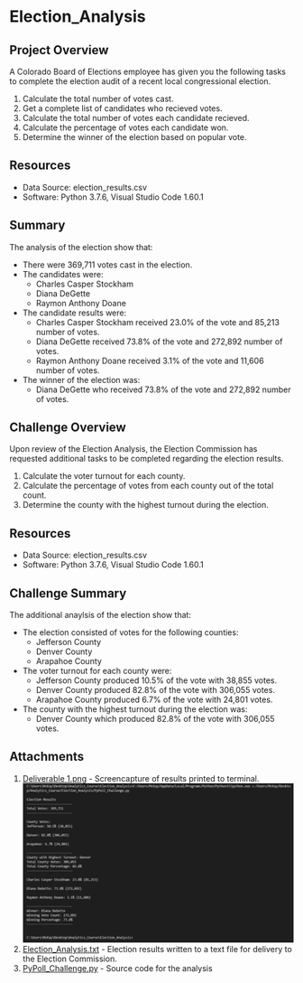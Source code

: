 # Election_Analysis

## Project Overview
A Colorado Board of Elections employee has given you the following tasks to complete the election audit of a recent local congressional election.

1. Calculate the total number of votes cast.
2. Get a complete list of candidates who recieved votes.
3. Calculate the total number of votes each candidate recieved.
4. Calculate the percentage of votes each candidate won.
5. Determine the winner of the election based on popular vote.

## Resources
- Data Source: election_results.csv
- Software: Python 3.7.6, Visual Studio Code  1.60.1

## Summary
The analysis of the election show that:
- There were 369,711 votes cast in the election.
- The candidates were:
    - Charles Casper Stockham
    - Diana DeGette
    - Raymon Anthony Doane
- The candidate results were:
    - Charles Casper Stockham received 23.0% of the vote and 85,213 number of votes.
    - Diana DeGette received 73.8% of the vote and 272,892 number of votes.
    - Raymon Anthony Doane received 3.1% of the vote and 11,606 number of votes.
- The winner of the election was:
    - Diana DeGette who received 73.8% of the vote and 272,892 number of votes.

## Challenge Overview
Upon review of the Election Analysis, the Election Commission has requested additional tasks to be completed regarding the election results.

1. Calculate the voter turnout for each county.
2. Calculate the percentage of votes from each county out of the total count.
3. Determine the county with the highest turnout during the election.

## Resources
- Data Source: election_results.csv
- Software: Python 3.7.6, Visual Studio Code 1.60.1
 
## Challenge Summary
The additional anaylsis of the election show that:
- The election consisted of votes for the following counties:
    - Jefferson County
    - Denver County
    - Arapahoe County
- The voter turnout for each county were:
    - Jefferson County produced 10.5% of the vote with 38,855 votes.
    - Denver County produced 82.8% of the vote with 306,055 votes. 
    - Arapahoe County produced 6.7% of the vote with 24,801 votes.
- The county with the highest turnout during the election was:
    - Denver County which produced 82.8% of the vote with 306,055 votes.

## Attachments
1. [Deliverable 1.png](https://github.com/nseddon/Election_Analysis/blob/main/Analysis/Deliverable%201.PNG) - Screencapture of results printed to terminal.
![Deliverable 1.png](https://github.com/nseddon/Election_Analysis/blob/main/Analysis/Deliverable%201.PNG)
2. [Election_Analysis.txt](https://github.com/nseddon/Election_Analysis/blob/main/Analysis/election_analysis.txt) - Election results written to a text file for delivery to the Election Commission.
3. [PyPoll_Challenge.py](https://github.com/nseddon/Election_Analysis/blob/main/PyPoll_Challenge.py) - Source code for the analysis


